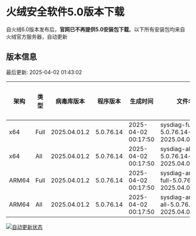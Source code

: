 # 火绒安全软件5.0版本下载 

自火绒6.0版本发布后，**官网已不再提供5.0安装包下载**。以下所有安装包均来自火绒官方服务器，自动更新

<!-- TABLE_START -->

## 版本信息

最后更新: 2025-04-02 01:43:02

| 架构    | 类型  | 病毒库版本 | 程序版本 | 生成时间 | 文件名 | 大小 | 下载链接 |
|---------|-------|------------|----------|----------|--------|------|----------|
| x64     | Full | 2025.04.01.2 | 5.0.76.14 | 2025-04-02 00:17:50 | sysdiag-full-5.0.76.14-2025.04.01.2.exe | 28.15M | [下载](https://down-tencent.huorong.cn/sysdiag-full-5.0.76.14-2025.04.01.2.exe) |
| x64     | All  | 2025.04.01.2 | 5.0.76.14 | 2025-04-02 00:17:50 | sysdiag-all-5.0.76.14-2025.04.01.2.exe | 28.15M | [下载](https://down-tencent.huorong.cn/sysdiag-all-5.0.76.14-2025.04.01.2.exe) |
| ARM64   | Full | 2025.04.01.2 | 5.0.76.14 | 2025-04-02 00:17:50 | sysdiag-arm64-full-5.0.76.14-2025.04.01.2.exe | 27.86M | [下载](https://down-tencent.huorong.cn/sysdiag-arm64-full-5.0.76.14-2025.04.01.2.exe) |
| ARM64   | All  | 2025.04.01.2 | 5.0.76.14 | 2025-04-02 00:17:50 | sysdiag-arm64-all-5.0.76.14-2025.04.01.2.exe | 27.86M | [下载](https://down-tencent.huorong.cn/sysdiag-arm64-all-5.0.76.14-2025.04.01.2.exe) |

<!-- TABLE_END -->

[![自动更新状态](https://github.com/J54264/Huorong-Version/actions/workflows/update.yml/badge.svg)](https://github.com/J54264/Huorong-Version/actions)
